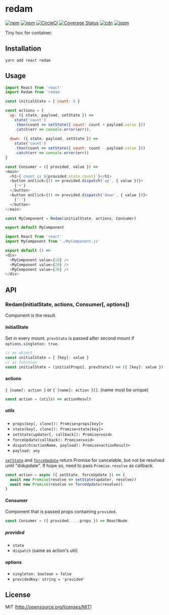 # redam

[![npm](https://img.shields.io/npm/v/redam.svg?longCache=true&style=flat-square)](https://www.npmjs.com/package/redam)
[![npm](https://img.shields.io/npm/dm/redam.svg?longCache=true&style=flat-square)](https://www.npmjs.com/package/redam)
[![CircleCI](https://img.shields.io/circleci/project/github/chooslr/redam.svg?longCache=true&style=flat-square)](https://circleci.com/gh/chooslr/redam)
[![Coverage Status](https://img.shields.io/codecov/c/github/chooslr/redam.svg?longCache=true&style=flat-square)](https://codecov.io/github/chooslr/redam)
[![cdn](https://img.shields.io/badge/jsdelivr-latest-e84d3c.svg?longCache=true&style=flat-square)](https://cdn.jsdelivr.net/npm/redam/dist/min.js)
[![jspm](https://img.shields.io/badge/jspm-latest-fcea6d.svg?longCache=true&style=flat-square)](https://dev.jspm.io/redam)

Tiny hoc for container.

## Installation

```shell
yarn add react redam
```

## Usage

```js
import React from 'react'
import Redam from 'redam'

const initialState = { count: 0 }

const actions = {
  up: ({ state, payload, setState }) =>
    state('count')
    .then(count => setState({ count: count + payload.value }))
    .catch(err => console.error(err)),
    
  down: ({ state, payload, setState }) =>
    state('count')
    .then(count => setState({ count: count - payload.value }))
    .catch(err => console.error(err))
}

const Consumer = ({ provided, value }) =>
<main>
  <h1>{`count is ${provided.state.count}`}</h1>
  <button onClick={() => provided.dispatch('up', { value })}>
    {'+'}
  </button>
  <button onClick={() => provided.dispatch('down', { value })}>
    {'-'}
  </button>
</main>

const MyComponent = Redam(initialState, actions, Consumer)

export default MyComponent
```

```js
import React from 'react'
import MyComponent from './MyComponent.js'

export default () =>
<div>
  <MyComponent value={10} />
  <MyComponent value={20} />
  <MyComponent value={30} />
</div>
```

## API
### Redam(initialState, actions, Consumer[, options])

Component is the result.

#### initialState

Set in every mount. `prevState` is passed after second mount if `options.singleton: true`.

```js
// as object
const initialState = { [key]: value }
// as function
const initialState = (initialProps[, prevState]) => ({ [key]: value })
```

#### actions

`{ [name]: action }` or `{ [name]: action }[]`. (name must be unique)

```js
const action = (utils) => actionResult
```
##### utils
- `props(key[, clone]): Promise<props[key]>`
- `state(key[, clone]): Promise<state[key]>`
- `setState(updater[, callback]): Promise<void>`
- `forceUpdate(callback): Promise<void>`
- `dispatch(actionName, payload): Promise<actionResult>`
- `payload: any`

[`setState`](https://reactjs.org/docs/react-component.html#setstate) and [`forceUpdate`](https://reactjs.org/docs/react-component.html#forceupdate) return Promise for cancelable, but not be resolved until "didupdate". If hope so, need to pass `Promise.resolve` as callback.
```js
const action = async ({ setState, forceUpdate }) => {
  await new Promise(resolve => setState(updater, resolve))
  await new Promise(resolve => forceUpdate(resolve))
}
```

#### Consumer

Component that is passed props containing `provided`.

```js
const Consumer = ({ provided, ...props }) => ReactNode
```
##### provided
- `state`
- `dispatch` (same as action's util)

#### options
- `singleton: boolean = false`
- `providedKey: string = 'provided'`

## License

MIT (http://opensource.org/licenses/MIT)
